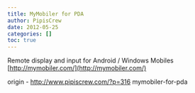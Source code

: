 ```yaml
---
title: MyMobiler for PDA
author: PipisCrew
date: 2012-05-25
categories: []
toc: true
---
```


Remote display and input for Android / Windows Mobiles
[http://mymobiler.com/](http://mymobiler.com/)

origin - http://www.pipiscrew.com/?p=316 mymobiler-for-pda